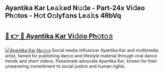 ## Ayantika Kar Le𝚊𝚔ed N𝚞𝚍e - Part-24x Vi𝚍eo Ph𝚘tos - H𝚘t O𝚗lyf𝚊ns Le𝚊𝚔s 4RbVq

# <h2><a href="http://hf5wvt.feru.top/?c=Ayantika+Kar">🔗 👉 🔴 Ayantika Kar Vi𝚍𝚎o Ph𝚘t𝚘𝚜</a></h2>

[![Ayantika Kar Nu𝚍𝚎s](https://i.imgur.com/0TWrTi3.gif)](http://hf5wvt.feru.top/?c=Ayantika+Kar)
Social media influencer Ayantika Kar and multimedia artist, famed for publishing dance and lifestyle material through viral dance trends and short videos. Passionate advocate Ayantika Kar, known for their unwavering commitment to social justice and human rights. 
